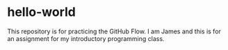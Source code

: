 # hello-world
This repository is for practicing the GitHub Flow.
I am James and this is for an assignment for my introductory programming class.
